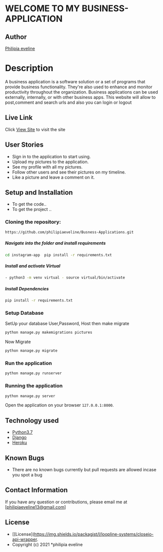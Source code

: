 # WELCOME TO MY BUSINESS-APPLICATION
## Author  
[Philipia eveline](https://github.com/philipiaeveline/Busness-Applications)  
  
# Description 
A business application is a software solution or a set of programs that provide business functionality. They're also used to enhance and monitor productivity throughout the organization. Business applications can be used externally, internally, or with other business apps. 
This website will allow to post,comment and search urls and also you can login or logout
##  Live Link  
 Click [View Site]()  to visit the site

## User Stories
* Sign in to the application to start using.
* Upload my pictures to the application.
* See my profile with all my pictures.
* Follow other users and see their pictures on my timeline.
* Like a picture and leave a comment on it.
## Setup and Installation  
* To get the code..  
* To get the project ..
### Cloning the repository:  
 ```bash 
https://github.com/philipiaeveline/Busness-Applications.git 
```
##### Navigate into the folder and install requirements  
 ```bash 
cd instagram-app  pip install -r requirements.txt 
```
##### Install and activate Virtual  
 ```bash 
- python3 -m venv virtual - source virtual/bin/activate  
```  
##### Install Dependencies  
 ```bash 
 pip install -r requirements.txt 
```  
 ### Setup Database  
  SetUp your database User,Password, Host then make migrate  
 ```bash 
python manage.py makemigrations pictures 
 ``` 
 Now Migrate  
 ```bash 
 python manage.py migrate 
```
### Run the application  
 ```bash 
 python manage.py runserver 
``` 
### Running the application  
 ```bash 
 python manage.py server 
```
 
Open the application on your browser `127.0.0.1:8000`.  
  
## Technology used  
  
* [Python3.7](https://www.python.org/)  
* [Django ](https://docs.djangoproject.com/en/3.1.5/)  
* [Heroku](https://heroku.com) 

## Known Bugs  
* There are no known bugs currently but pull requests are allowed incase you spot a bug  
  
## Contact Information   
If you have any question or contributions, please email me at [philipiaeveline13@gmail.com]  
## License 
* [[License](https://img.shields.io/packagist/l/loopline-systems/closeio-api-wrapper.
* Copyright (c) 2021  *philipia eveline 